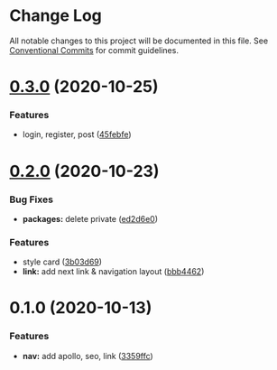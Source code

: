 # Change Log

All notable changes to this project will be documented in this file.
See [Conventional Commits](https://conventionalcommits.org) for commit guidelines.

# [0.3.0](https://github.com/AlexR0v/posts/compare/@ui/link@0.2.0...@ui/link@0.3.0) (2020-10-25)


### Features

* login, register, post ([45febfe](https://github.com/AlexR0v/posts/commit/45febfecf1c7e8eda9f2539811ed65530e1012f7))






# [0.2.0](https://github.com/AlexR0v/posts/compare/@ui/link@0.1.0...@ui/link@0.2.0) (2020-10-23)

### Bug Fixes

- **packages:** delete private ([ed2d6e0](https://github.com/AlexR0v/posts/commit/ed2d6e080606f2cf26cccfcdab1546016a38fb26))

### Features

- style card ([3b03d69](https://github.com/AlexR0v/posts/commit/3b03d699bcd936d2a0d9122d88ce46bad7f3045b))
- **link:** add next link & navigation layout ([bbb4462](https://github.com/AlexR0v/posts/commit/bbb4462deccb339ebb78903c91b8b01324a3044b))

# 0.1.0 (2020-10-13)

### Features

- **nav:** add apollo, seo, link ([3359ffc](https://github.com/AlexR0v/posts/commit/3359ffc1c4b8bc797ebdea12d05898de041f60b1))
